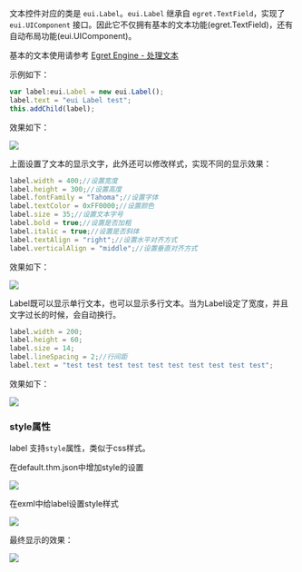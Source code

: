 文本控件对应的类是 `eui.Label`。`eui.Label` 继承自 `egret.TextField`，实现了 `eui.UIComponent` 接口。因此它不仅拥有基本的文本功能(egret.TextField)，还有自动布局功能(eui.UIComponent)。

基本的文本使用请参考 [Egret Engine - 处理文本](../../../../Engine2D/textField/createText/README.md)

示例如下：
~~~ typescript 
var label:eui.Label = new eui.Label();
label.text = "eui Label test";
this.addChild(label);
~~~ 
效果如下：

![](560154d02a353.png)

上面设置了文本的显示文字，此外还可以修改样式，实现不同的显示效果：

~~~ typescript  
label.width = 400;//设置宽度
label.height = 300;//设置高度
label.fontFamily = "Tahoma";//设置字体
label.textColor = 0xFF0000;//设置颜色
label.size = 35;//设置文本字号
label.bold = true;//设置是否加粗
label.italic = true;//设置是否斜体
label.textAlign = "right";//设置水平对齐方式
label.verticalAlign = "middle";//设置垂直对齐方式
~~~ 
效果如下：

![](560154da0bf2f.png)

Label既可以显示单行文本，也可以显示多行文本。当为Label设定了宽度，并且文字过长的时候，会自动换行。
~~~ typescript  
label.width = 200;
label.height = 60;
label.size = 14;
label.lineSpacing = 2;//行间距
label.text = "test test test test test test test test test test";
~~~ 
效果如下：

![](560154ede9474.png)

### style属性
label 支持`style`属性，类似于css样式。

在default.thm.json中增加style的设置

![](thmjson.png)

在exml中给label设置style样式

![](exmlstyle.png)

最终显示的效果：

![](preview.png)


